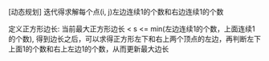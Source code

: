 [动态规划]
迭代得求解每个点(i, j)左边连续1的个数和右边连续1的个数

定义正方形边长: 当前最大正方形边长 < s <= min(左边连续1的个数，上面连续1的个数), 得到边长之后，可以求得正方形左下和右上两个顶点的左边，再判断左下上面1的个数和右上左边1的个数，从而更新最大边长
